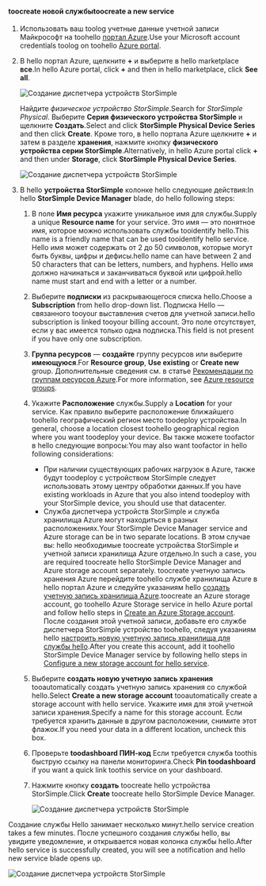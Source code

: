 <!--author=alkohli last changed:02/10/2017-->


#### <a name="toocreate-a-new-service"></a><span data-ttu-id="4a473-101">toocreate новой службы</span><span class="sxs-lookup"><span data-stu-id="4a473-101">toocreate a new service</span></span>

1. <span data-ttu-id="4a473-102">Использовать ваш toolog учетные данные учетной записи Майкрософт на toohello [портал Azure](https://portal.azure.com/).</span><span class="sxs-lookup"><span data-stu-id="4a473-102">Use your Microsoft account credentials toolog on toohello [Azure portal](https://portal.azure.com/).</span></span>

2. <span data-ttu-id="4a473-103">В hello портал Azure, щелкните  **+**  и выберите в hello marketplace **все**.</span><span class="sxs-lookup"><span data-stu-id="4a473-103">In hello Azure portal, click **+** and then in hello marketplace, click **See all**.</span></span>

    ![Создание диспетчера устройств StorSimple](./media/storsimple-8000-create-new-service/createssdevman1.png)

    <span data-ttu-id="4a473-105">Найдите _физическое устройство StorSimple_.</span><span class="sxs-lookup"><span data-stu-id="4a473-105">Search for _StorSimple Physical_.</span></span> <span data-ttu-id="4a473-106">Выберите **Серия физического устройства StorSimple** и щелкните **Создать**.</span><span class="sxs-lookup"><span data-stu-id="4a473-106">Select and click **StorSimple Physical Device Series** and then click **Create**.</span></span> <span data-ttu-id="4a473-107">Кроме того, в hello портала Azure щелкните  **+**  и затем в разделе **хранения**, нажмите кнопку **физического устройства серии StorSimple**.</span><span class="sxs-lookup"><span data-stu-id="4a473-107">Alternatively, in hello Azure portal click **+** and then under **Storage**, click **StorSimple Physical Device Series**.</span></span>

    ![Создание диспетчера устройств StorSimple](./media/storsimple-8000-create-new-service/createssdevman11.png)

3. <span data-ttu-id="4a473-109">В hello **устройства StorSimple** колонке hello следующие действия:</span><span class="sxs-lookup"><span data-stu-id="4a473-109">In hello **StorSimple Device Manager** blade, do hello following steps:</span></span>
   
   1. <span data-ttu-id="4a473-110">В поле **Имя ресурса** укажите уникальное имя для службы.</span><span class="sxs-lookup"><span data-stu-id="4a473-110">Supply a unique **Resource name** for your service.</span></span> <span data-ttu-id="4a473-111">Это имя — это понятное имя, которое можно использовать службы tooidentify hello.</span><span class="sxs-lookup"><span data-stu-id="4a473-111">This name is a friendly name that can be used tooidentify hello service.</span></span> <span data-ttu-id="4a473-112">Hello имя может содержать от 2 до 50 символов, которые могут быть буквы, цифры и дефисы.</span><span class="sxs-lookup"><span data-stu-id="4a473-112">hello name can have between 2 and 50 characters that can be letters, numbers, and hyphens.</span></span> <span data-ttu-id="4a473-113">Hello имя должно начинаться и заканчиваться буквой или цифрой.</span><span class="sxs-lookup"><span data-stu-id="4a473-113">hello name must start and end with a letter or a number.</span></span>

   2. <span data-ttu-id="4a473-114">Выберите **подписки** из раскрывающегося списка hello.</span><span class="sxs-lookup"><span data-stu-id="4a473-114">Choose a **Subscription** from hello drop-down list.</span></span> <span data-ttu-id="4a473-115">Подписка Hello — связанного tooyour выставления счетов для учетной записи.</span><span class="sxs-lookup"><span data-stu-id="4a473-115">hello subscription is linked tooyour billing account.</span></span> <span data-ttu-id="4a473-116">Это поле отсутствует, если у вас имеется только одна подписка.</span><span class="sxs-lookup"><span data-stu-id="4a473-116">This field is not present if you have only one subscription.</span></span>

   3. <span data-ttu-id="4a473-117">**Группа ресурсов** — **создайте** группу ресурсов или выберите **имеющуюся**.</span><span class="sxs-lookup"><span data-stu-id="4a473-117">For **Resource group**, **Use existing** or **Create new** group.</span></span> <span data-ttu-id="4a473-118">Дополнительные сведения см. в статье [Рекомендации по группам ресурсов Azure](https://azure.microsoft.com/documentation/articles/virtual-machines-windows-infrastructure-resource-groups-guidelines/).</span><span class="sxs-lookup"><span data-stu-id="4a473-118">For more information, see [Azure resource groups](https://azure.microsoft.com/documentation/articles/virtual-machines-windows-infrastructure-resource-groups-guidelines/).</span></span>
   
   4. <span data-ttu-id="4a473-119">Укажите **Расположение** службы.</span><span class="sxs-lookup"><span data-stu-id="4a473-119">Supply a **Location** for your service.</span></span> <span data-ttu-id="4a473-120">Как правило выберите расположение ближайшего toohello географический регион место toodeploy устройства.</span><span class="sxs-lookup"><span data-stu-id="4a473-120">In general, choose a location closest toohello geographical region where you want toodeploy your device.</span></span> <span data-ttu-id="4a473-121">Вы также можете toofactor в hello следующие вопросы:</span><span class="sxs-lookup"><span data-stu-id="4a473-121">You may also want toofactor in hello following considerations:</span></span> 
      
      * <span data-ttu-id="4a473-122">При наличии существующих рабочих нагрузок в Azure, также будут toodeploy с устройством StorSimple следует использовать этому центру обработки данных.</span><span class="sxs-lookup"><span data-stu-id="4a473-122">If you have existing workloads in Azure that you also intend toodeploy with your StorSimple device, you should use that datacenter.</span></span>
      * <span data-ttu-id="4a473-123">Служба диспетчера устройств StorSimple и служба хранилища Azure могут находиться в разных расположениях.</span><span class="sxs-lookup"><span data-stu-id="4a473-123">Your StorSimple Device Manager service and Azure storage can be in two separate locations.</span></span> <span data-ttu-id="4a473-124">В этом случае вы: hello необходимые toocreate устройства StorSimple и учетной записи хранилища Azure отдельно.</span><span class="sxs-lookup"><span data-stu-id="4a473-124">In such a case, you are required toocreate hello StorSimple Device Manager and Azure storage account separately.</span></span> <span data-ttu-id="4a473-125">toocreate учетную запись хранения Azure перейдите toohello службе хранилища Azure в hello портал Azure и следуйте указаниям hello [создать учетную запись хранилища Azure](../articles/storage/common/storage-create-storage-account.md#create-a-storage-account).</span><span class="sxs-lookup"><span data-stu-id="4a473-125">toocreate an Azure storage account, go toohello Azure Storage service in hello Azure portal and follow hello steps in [Create an Azure Storage account](../articles/storage/common/storage-create-storage-account.md#create-a-storage-account).</span></span> <span data-ttu-id="4a473-126">После создания этой учетной записи, добавьте его службе диспетчера StorSimple устройство toohello, следуя указаниям hello [настроить новую учетную запись хранилища для службы hello](../articles/storsimple/storsimple-8000-deployment-walkthrough-u2.md#configure-a-new-storage-account-for-the-service).</span><span class="sxs-lookup"><span data-stu-id="4a473-126">After you create this account, add it toohello StorSimple Device Manager service by following hello steps in [Configure a new storage account for hello service](../articles/storsimple/storsimple-8000-deployment-walkthrough-u2.md#configure-a-new-storage-account-for-the-service).</span></span>

   5. <span data-ttu-id="4a473-127">Выберите **создать новую учетную запись хранения** tooautomatically создать учетную запись хранения со службой hello.</span><span class="sxs-lookup"><span data-stu-id="4a473-127">Select **Create a new storage account** tooautomatically create a storage account with hello service.</span></span> <span data-ttu-id="4a473-128">Укажите имя для этой учетной записи хранения.</span><span class="sxs-lookup"><span data-stu-id="4a473-128">Specify a name for this storage account.</span></span> <span data-ttu-id="4a473-129">Если требуется хранить данные в другом расположении, снимите этот флажок.</span><span class="sxs-lookup"><span data-stu-id="4a473-129">If you need your data in a different location, uncheck this box.</span></span>

   6. <span data-ttu-id="4a473-130">Проверьте **toodashboard ПИН-код** Если требуется служба toothis быструю ссылку на панели мониторинга.</span><span class="sxs-lookup"><span data-stu-id="4a473-130">Check **Pin toodashboard** if you want a quick link toothis service on your dashboard.</span></span>
      
   7. <span data-ttu-id="4a473-131">Нажмите кнопку **создать** toocreate hello устройства StorSimple.</span><span class="sxs-lookup"><span data-stu-id="4a473-131">Click **Create** toocreate hello StorSimple Device Manager.</span></span>

       ![Создание диспетчера устройств StorSimple](./media/storsimple-8000-create-new-service/createssdevman2.png)
   
<span data-ttu-id="4a473-133">Создание службы Hello занимает несколько минут.</span><span class="sxs-lookup"><span data-stu-id="4a473-133">hello service creation takes a few minutes.</span></span> <span data-ttu-id="4a473-134">После успешного создания службы hello, вы увидите уведомление, и открывается новая колонка службы hello.</span><span class="sxs-lookup"><span data-stu-id="4a473-134">After hello service is successfully created, you will see a notification and hello new service blade opens up.</span></span>
   
![Создание диспетчера устройств StorSimple](./media/storsimple-8000-create-new-service/createssdevman5.png)


